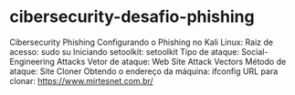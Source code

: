 # cibersecurity-desafio-phishing
Cibersecurity Phishing
Configurando o Phishing no Kali Linux:
Raiz de acesso: sudo su
Iniciando setoolkit: setoolkit
Tipo de ataque: Social-Engineering Attacks
Vetor de ataque: Web Site Attack Vectors
Método de ataque: Site Cloner
Obtendo o endereço da máquina: ifconfig
URL para clonar: https://www.mirtesnet.com.br/


